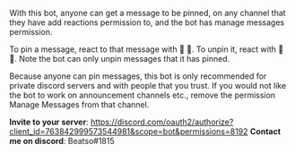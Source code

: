 With this bot, anyone can get a message to be pinned, on any channel that they have add reactions permission to, and the bot has manage messages permission.

To pin a message, react to that message with 📌 :pushpin:. To unpin it, react with 🚫 :no_entry_sign:. Note the bot can only unpin messages that it has pinned.

Because anyone can pin messages, this bot is only recommended for private discord servers and with people that you trust.
If you would not like the bot to work on announcement channels etc., remove the permission Manage Messages from that channel.

**Invite to your server**: https://discord.com/oauth2/authorize?client_id=763842999573544981&scope=bot&permissions=8192
**Contact me on discord**: Beatso#1815